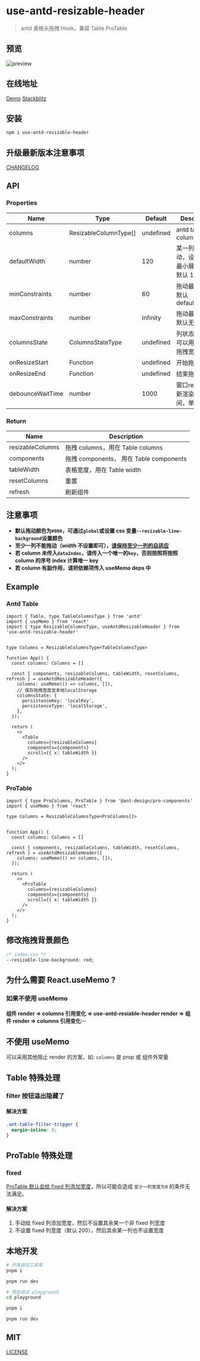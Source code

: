 # use-antd-resizable-header

> antd 表格头拖拽 Hook，兼容 Table ProTable

## 预览

![preview](./screenshots/new_preview.gif)

## 在线地址

[Demo](https://hemengke1997.github.io/use-antd-resizable-header/)
[Stackblitz](https://stackblitz.com/edit/use-antd-resizable-header-demo?file=src/App.tsx)

## 安装

```sh
npm i use-antd-resizable-header
```

## 升级最新版本注意事项

[CHANGELOG](./docs/3.md)

## API

### Properties

| Name             | Type                  | Default   | Description                                      |
| ---------------- | --------------------- | --------- | ------------------------------------------------ |
| columns          | ResizableColumnType[] | undefined | antd table 的 columns                            |
| defaultWidth     | number                | 120       | 某一列不能拖动，设置该列的最小展示宽度，默认 120 |
| minConstraints   | number                | 60        | 拖动最小宽度 默认 defaultWidth/2                 |
| maxConstraints   | number                | Infinity  | 拖动最大宽度 默认无穷                            |
| columnsState     | ColumnsStateType      | undefined | 列状态的配置，可以用来操作列拖拽宽度             |
| onResizeStart    | Function              | undefined | 开始拖拽时触发                                   |
| onResizeEnd      | Function              | undefined | 结束拖拽时触发                                   |
| debounceWaitTime | number                | 1000      | 窗口resize时重新渲染的防抖时间，单位 ms          |

### Return

| Name             | Description                             |
| ---------------- | --------------------------------------- |
| resizableColumns | 拖拽 columns，用在 Table columns        |
| components       | 拖拽 components， 用在 Table components |
| tableWidth       | 表格宽度，用在 Table width              |
| resetColumns     | 重置                                    |
| refresh          | 刷新组件                                |

## 注意事项

- **默认拖动颜色为`#000`，可通过`global`或设置 css 变量`--resizable-line-background`设置颜色**
- **至少一列不能拖动（width 不设置即可），[请保持至少一列的自适应](https://ant-design.antgroup.com/components/table-cn#table-demo-fixed-columns)**
- **若 column 未传入`dataIndex`，请传入一个唯一的`key`，否则按照将按照 column 的序号 index 计算唯一 key**
- **若 column 有副作用，请把依赖项传入 useMemo deps 中**

## Example

### Antd Table

```tsx
import { Table, type TableColumnsType } from 'antd'
import { useMemo } from 'react'
import { type ResizableColumnsType, useAntdResizableHeader } from 'use-antd-resizable-header'


type Columns = ResizableColumnsType<TableColumnsType>

function App() {
  const columns: Columns = []

  const { components, resizableColumns, tableWidth, resetColumns, refresh } = useAntdResizableHeader({
    columns: useMemo(() => columns, []),
    // 保存拖拽宽度至本地localStorage
    columnsState: {
      persistenceKey: 'localKey',
      persistenceType: 'localStorage',
    },
  });

  return (
    <>
      <Table
        columns={resizableColumns}
        components={components}
        scroll={{ x: tableWidth }}
      />
    </>
  );
}
```

### ProTable

```tsx
import { type ProColumns, ProTable } from '@ant-design/pro-components'
import { useMemo } from 'react'

type Columns = ResizableColumnsType<ProColumns[]>


function App() {
  const columns: Columns = []

  const { components, resizableColumns, tableWidth, resetColumns, refresh } = useAntdResizableHeader({
    columns: useMemo(() => columns, []),
  });

  return (
    <>
      <ProTable
        columns={resizableColumns}
        components={components}
        scroll={{ x: tableWidth }}
      />
    </>
  );
}
```

## 修改拖拽背景颜色

```css
/* index.css */
--resizable-line-background: red;
```


## 为什么需要 React.useMemo ?

### 如果不使用 useMemo

#### 组件 render => columns 引用变化 => use-antd-resiable-header render => 组件 render => columns 引用变化···

## 不使用 useMemo

可以采用其他阻止 render 的方案，如: `columns` 是 prop 或 组件外常量

## Table 特殊处理

### filter 按钮溢出隐藏了

#### 解决方案

```css
.ant-table-filter-trigger {
  margin-inline: 0;
}
```

## ProTable 特殊处理

### fixed

[ProTable 默认会给 fixed 列添加宽度](https://github.com/ant-design/pro-components/blob/master/packages/table/src/utils/genProColumnToColumn.tsx#L115-L116)，所以可能会造成 `至少一列宽度为0` 的条件无法满足。

#### 解决方案

1. 手动给 fixed 列添加宽度，然后不设置其余某一个非 fixed 列宽度
2. 不设置 fixed 列宽度（默认 200），然后其余某一列也不设置宽度

## 本地开发

```bash
# 开发调试工具库
pnpm i

pnpm run dev

# 预览调试 playground
cd playground

pnpm i

pnpm run dev
```

## MIT

[LICENSE](https://github.com/hemengke1997/use-antd-resizable-header/blob/master/LICENSE)
